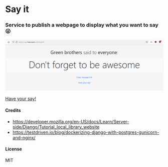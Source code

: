 # Say it

### Service to publish a webpage to display what you want to say 😜 

![Message view screenshot](images/message-view.png?raw=true "Message view screenshot")

[Have your say!](https://sayit.hsen.tech "Webpage")

#### Credits
 - https://developer.mozilla.org/en-US/docs/Learn/Server-side/Django/Tutorial_local_library_website
 - https://testdriven.io/blog/dockerizing-django-with-postgres-gunicorn-and-nginx/

#### License
  MIT
